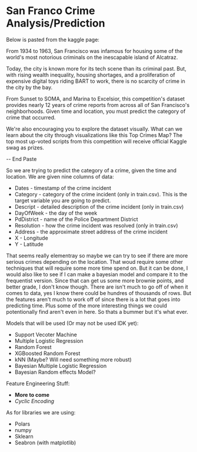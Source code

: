 # San Franco Crime Analysis/Prediction

Below is pasted from the kaggle page:

From 1934 to 1963, San Francisco was infamous for housing some of the world's most notorious criminals on the inescapable island of Alcatraz.

Today, the city is known more for its tech scene than its criminal past. But, with rising wealth inequality, housing shortages, and a proliferation of expensive digital toys riding BART to work, there is no scarcity of crime in the city by the bay.

From Sunset to SOMA, and Marina to Excelsior, this competition's dataset provides nearly 12 years of crime reports from across all of San Francisco's neighborhoods. Given time and location, you must predict the category of crime that occurred.

We're also encouraging you to explore the dataset visually. What can we learn about the city through visualizations like this Top Crimes Map? The top most up-voted scripts from this competition will receive official Kaggle swag as prizes. 

-- End Paste


So we are trying to predict the category of a crime, given the time and location. We are given nine columns of data:

- Dates - timestamp of the crime incident
- Category - category of the crime incident (only in train.csv). This is the target variable you are going to predict.
- Descript - detailed description of the crime incident (only in train.csv)
- DayOfWeek - the day of the week
- PdDistrict - name of the Police Department District
- Resolution - how the crime incident was resolved (only in train.csv)
- Address - the approximate street address of the crime incident 
- X - Longitude
- Y - Latitude

That seems really elementray so maybe we can try to see if there are more serious crimes depending on the location. That woud require some other techniques that will require some more time spend on. But it can be done, I would also like to see if I can make a bayesian model and compare it to the frequentist version. Since that can get us some more brownie points, and better grade, I don't know though.
There are isn't much to go off of when it comes to data, yes I know there could be hundres of thousands of rows. But the features aren't much to work off of since there is a lot that goes into predicting time. Plus some of the more interesting things we could potentionally find aren't even in here. So thats a bummer but it's what ever.

Models that will be used (Or may not be used IDK yet):

- Support Vecoter Machine
- Multiple Logistic Regression
- Random Forest
- XGBoosted Random Forest
- kNN (Maybe? Will need something more robust)
- Bayesian Multiple Logistic Regression
- Bayesian Random effects Model?

Feature Engineering Stuff:
- **More to come**
- *Cyclic Encoding*

As for libraries we are using:
- Polars
- numpy
- Sklearn
- Seabron (with matplotlib)




